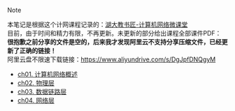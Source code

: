 > [!NOTE]
> 本笔记是根据这个计网课程记录的：[湖大教书匠-计算机网络微课堂](https://www.bilibili.com/video/BV1c4411d7jb?from=search&seid=17307013788614949776)  
> 目前，由于时间和精力有限，不再更新。未更新的部分给出课程全部课件PDF：  
> **很抱歉之前分享的文件是空的，后来我才发现阿里云不支持分享压缩文件，已经更新了正确的链接！**  
> 阿里云盘不限速下载链接：https://www.aliyundrive.com/s/DgJpfDNQgyM

- [ch01. 计算机网络概述](study/z其他/notes-master/C-Network/ch01.md)
- [ch02. 物理层](study/z其他/notes-master/C-Network/ch02.md)
- [ch03. 数据链路层](study/z其他/notes-master/C-Network/ch03.md)
- [ch04. 网络层](study/z其他/notes-master/C-Network/ch04.md)